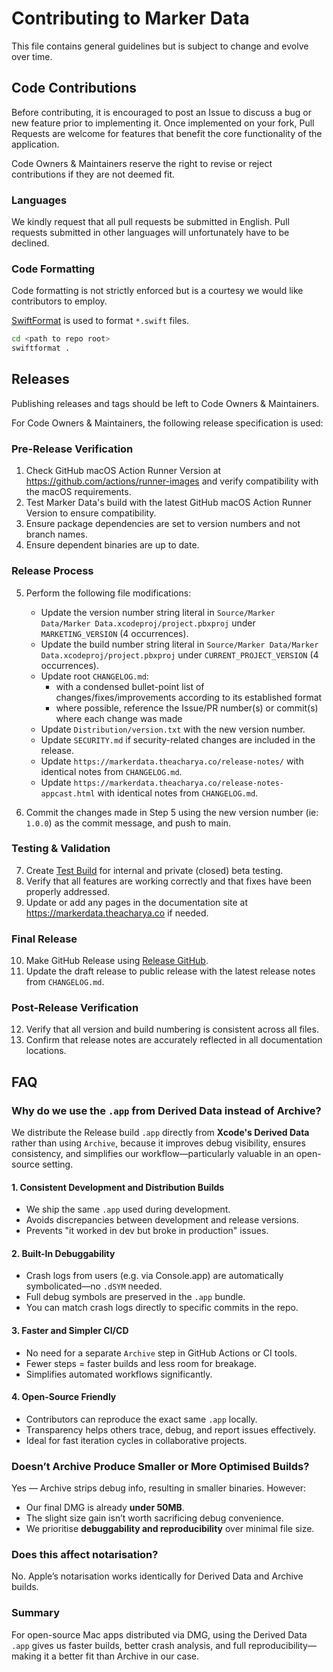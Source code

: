 # Contributing to Marker Data

This file contains general guidelines but is subject to change and evolve over time.

## Code Contributions

Before contributing, it is encouraged to post an Issue to discuss a bug or new feature prior to implementing it. Once implemented on your fork, Pull Requests are welcome for features that benefit the core functionality of the application.

Code Owners & Maintainers reserve the right to revise or reject contributions if they are not deemed fit.

### Languages

We kindly request that all pull requests be submitted in English. Pull requests submitted in other languages will unfortunately have to be declined.

### Code Formatting

Code formatting is not strictly enforced but is a courtesy we would like contributors to employ.

[SwiftFormat](https://github.com/nicklockwood/SwiftFormat) is used to format `*.swift` files.

```bash
cd <path to repo root>
swiftformat .
```

## Releases
Publishing releases and tags should be left to Code Owners & Maintainers.

For Code Owners & Maintainers, the following release specification is used:

### Pre-Release Verification
1. Check GitHub macOS Action Runner Version at https://github.com/actions/runner-images and verify compatibility with the macOS requirements.
2. Test Marker Data's build with the latest GitHub macOS Action Runner Version to ensure compatibility.
3. Ensure package dependencies are set to version numbers and not branch names.
4. Ensure dependent binaries are up to date.

### Release Process
5. Perform the following file modifications:
   - Update the version number string literal in `Source/Marker Data/Marker Data.xcodeproj/project.pbxproj` under `MARKETING_VERSION` (4 occurrences).
   - Update the build number string literal in `Source/Marker Data/Marker Data.xcodeproj/project.pbxproj` under `CURRENT_PROJECT_VERSION` (4 occurrences).
   - Update root `CHANGELOG.md`:
     - with a condensed bullet-point list of changes/fixes/improvements according to its established format
     - where possible, reference the Issue/PR number(s) or commit(s) where each change was made
   - Update `Distribution/version.txt` with the new version number.
   - Update `SECURITY.md` if security-related changes are included in the release.
   - Update `https://markerdata.theacharya.co/release-notes/` with identical notes from `CHANGELOG.md`.
   - Update `https://markerdata.theacharya.co/release-notes-appcast.html` with identical notes from `CHANGELOG.md`.

6. Commit the changes made in Step 5 using the new version number (ie: `1.0.0`) as the commit message, and push to main.

### Testing & Validation
7. Create [Test Build](https://github.com/TheAcharya/MarkerData/actions/workflows/test_build.yml) for internal and private (closed) beta testing.
8. Verify that all features are working correctly and that fixes have been properly addressed.
9. Update or add any pages in the documentation site at https://markerdata.theacharya.co if needed.

### Final Release
10. Make GitHub Release using [Release GitHub](https://github.com/TheAcharya/MarkerData/actions/workflows/release_github_sparkle.yml).
11. Update the draft release to public release with the latest release notes from `CHANGELOG.md`.

### Post-Release Verification
12. Verify that all version and build numbering is consistent across all files.
13. Confirm that release notes are accurately reflected in all documentation locations.

## FAQ

### Why do we use the `.app` from Derived Data instead of Archive?

We distribute the Release build `.app` directly from **Xcode's Derived Data** rather than using `Archive`, because it improves debug visibility, ensures consistency, and simplifies our workflow—particularly valuable in an open-source setting.

#### 1. Consistent Development and Distribution Builds
- We ship the same `.app` used during development.
- Avoids discrepancies between development and release versions.
- Prevents "it worked in dev but broke in production" issues.

#### 2. Built-In Debuggability
- Crash logs from users (e.g. via Console.app) are automatically symbolicated—no `.dSYM` needed.
- Full debug symbols are preserved in the `.app` bundle.
- You can match crash logs directly to specific commits in the repo.

#### 3. Faster and Simpler CI/CD
- No need for a separate `Archive` step in GitHub Actions or CI tools.
- Fewer steps = faster builds and less room for breakage.
- Simplifies automated workflows significantly.

#### 4. Open-Source Friendly
- Contributors can reproduce the exact same `.app` locally.
- Transparency helps others trace, debug, and report issues effectively.
- Ideal for fast iteration cycles in collaborative projects.

### Doesn’t Archive Produce Smaller or More Optimised Builds?

Yes — Archive strips debug info, resulting in smaller binaries. However:

- Our final DMG is already **under 50MB**.
- The slight size gain isn’t worth sacrificing debug convenience.
- We prioritise **debuggability and reproducibility** over minimal file size.

### **Does this affect notarisation?**

No. Apple’s notarisation works identically for Derived Data and Archive builds.

### Summary

For open-source Mac apps distributed via DMG, using the Derived Data `.app` gives us faster builds, better crash analysis, and full reproducibility—making it a better fit than Archive in our case.
